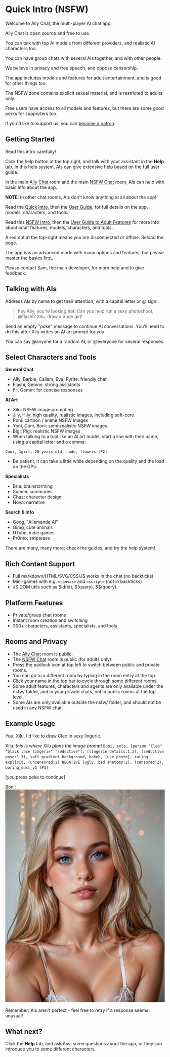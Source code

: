 # Quick Intro (NSFW)

Welcome to Ally Chat, the multi-player AI chat app.

Ally Chat is open source and free to use.

You can talk with top AI models from different providers, and realistic AI characters too.

You can have group chats with several AIs together, and with other people.

We believe in privacy and free speech, and oppose censorship.

The app includes models and features for adult entertainment, and is good for other things too.

The NSFW zone contains explicit sexual material, and is restricted to adults only.

Free users have access to all models and features, but there are some good perks for supporters too.

If you'd like to support us, you can [become a patron](https://www.patreon.com/allychat).

## Getting Started

Read this intro carefully!

Click the <i class="bi-question-lg"></i> help button at the top right, and talk with your assistant in the **Help** tab. In this help system, AIs can give extensive help based on the full user guide.

In the main [Ally Chat](/Ally+Chat) room and the main [NSFW Chat](/nsfw/nsfw) room, AIs can help with basic info about the app.

**NOTE**: In other chat rooms, AIs don't know anything at all about the app!

Read the [Quick Intro](/intro), then the [User Guide](/guide), for full details on the app, models, characters, and tools.

Read this [NSFW Intro](/nsfw/intro), then the [User Guide to Adult Features](/nsfw/guide) for more info about adult features, models, characters, and tools.

A red dot at the top-right means you are disconnected or offline. Reload the page.

The app has an advanced mode with many options and features, but please master the basics first.

Please contact Sam, the main developer, for more help and to give feedback.

## Talking with AIs

Address AIs by name to get their attention, with a capital letter or @ sign:

> hey Ally, you're looking hot!
> Can you help run a sexy photoshoot, @flashi?
> Xilu, draw a nude girl!

Send an empty "poke" message to continue AI conversations. You'll need to do this after Xilu writes an AI art prompt for you.

You can say @anyone for a random AI, or @everyone for several responses.

## Select Characters and Tools

**General Chat**
- Ally, Barbie, Callam, Eva, Pyrite: friendly chat
- Flashi, Gemmi: strong assistants
- Fli, Gemm: for concise responses

**AI Art**
- Xilu: NSFW image prompting
- Jily, Hily: high quality, realistic images, including soft-core
- Poni: cartoon / anime NSFW images
- Yoni, Coni, Boni: semi-realistic NSFW images
- Bigi, Pigi: realistic NSFW images
- When talking to a tool like an AI art model, start a line with their name, using a capital letter and a comma:
```
Coni, 1girl, 20 years old, nude, flowers [P2]
```
- Be patient, it can take a little while depending on the quality and the load on the GPU.

**Specialists**
- Brie: brainstorming
- Summi: summaries
- Chaz: character design
- Nova: narrative

**Search & Info**
- Goog, "Allemande AI"
- Gimg, cute animals
- UTube, indie games
- Pr0nto, striptease

There are many, many more; check the guides, and try the help system!

## Rich Content Support

- Full markdown/HTML/SVG/CSS/JS works in the chat (no backticks)
- Mini-games with e.g. `<canvas>` and `<script>` (not in backticks)
- JS DOM utils such as $id(id), $(query), $$(query).

## Platform Features

- Private/group chat rooms
- Instant room creation and switching
- 300+ characters, assistants, specialists, and tools

## Rooms and Privacy
 
- The [Ally Chat](/Ally+Chat) room is public.
- The [NSFW Chat](/nsfw/nsfw) room is public (for adults only).
- Press the padlock icon at top left to switch between public and private rooms.
- You can go to a different room by typing in the room entry at the top.
- Click your name in the top bar to cycle through some different rooms.
- Some adult features, characters and agents are only available under the nsfw/ folder, and in your private chats, not in public rooms at the top level.
- Some AIs are only available outside the nsfw/ folder, and should not be used in any NSFW chat.

## Example Usage

You:	Xilu, I'd like to draw Cleo in sexy lingerie.

Xilu:	<think>
	*this is where Xilu plans the image prompt*
	</think>
	```
	Boni, solo, [person "Cleo" "black lace lingerie" "seductive"], (lingerie details:1.2), (seductive pose:1.3), soft gradient background, bokeh, [use photo], rating explicit, (uncensored:2) NEGATIVE (ugly, bad anatomy:2), (censored:2), boring_sdxl_v1 [P3]
	```

[you press poke to continue]

Boni:	![#1628847956 (score_9, score_8_up, score_7_up, score_6_up, score_5_up, score_4_up:1.0), solo, Cleo, (adult 20 years old:1.6), 1girl, blue eyes, skinny, Swiss, straight hair, long hair, parted hair, light blonde hair, seductive, black lace lingerie,, (lingerie details:1.2), (seductive pose:1.3), soft gradient background, bokeh, raw, realistic, photo \(medium\), rating explicit, (uncensored:2) NEGATIVE score_6, score_5, score_4, (ugly, bad anatomy:2), (censored:2), boring_sdxl_v1 (anime, cartoon, 3d:2)](solo-person-Cleo-black-lace-lingerie-seductive-lingerie-details-1-2-se.jpg)

Remember: AIs aren't perfect - feel free to retry if a response seems unusual!

## What next?

Click the **Help** tab, and ask Assi some questions about the app, or they can introduce you to some different characters.
